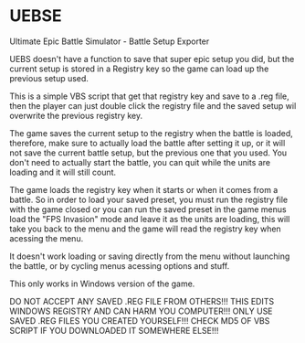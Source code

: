 # UEBSE
Ultimate Epic Battle Simulator - Battle Setup Exporter

UEBS doesn't have a function to save that super epic setup you did, but the current setup is stored in a Registry key so the game can load up the previous setup used.

This is a simple VBS script that get that registry key and save to a .reg file, then the player can just double click the registry file and the saved setup wil overwrite the previous registry key.

The game saves the current setup to the registry when the battle is loaded, therefore, make sure to actually load the battle after setting it up, or it will not save the current battle setup, but the previous one that you used. You don't need to actually start the battle, you can quit while the units are loading and it will still count.

The game loads the registry key when it starts or when it comes from a battle. So in order to load your saved preset, you must run the registry file with the game closed or you can run the saved preset in the game menus load the "FPS Invasion" mode and leave it as the units are loading, this will take you back to the menu and the game will read the registry key when acessing the menu.

It doesn't work loading or saving directly from the menu without launching the battle, or by cycling menus acessing options and stuff.

This only works in Windows version of the game.

DO NOT ACCEPT ANY SAVED .REG FILE FROM OTHERS!!! THIS EDITS WINDOWS REGISTRY AND CAN HARM YOU COMPUTER!!!
ONLY USE SAVED .REG FILES YOU CREATED YOURSELF!!! CHECK MD5 OF VBS SCRIPT IF YOU DOWNLOADED IT SOMEWHERE ELSE!!!
